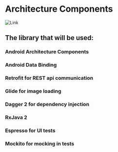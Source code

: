 
# Architecture Components

![Link](https://ithelp.ithome.com.tw/users/20103849/ironman/1573?page=1)

## The library that will be used:

### Android Architecture Components
### Android Data Binding
### Retrofit for REST api communication
### Glide for image loading
### Dagger 2 for dependency injection
### RxJava 2
### Espresso for UI tests
### Mockito for mocking in tests 